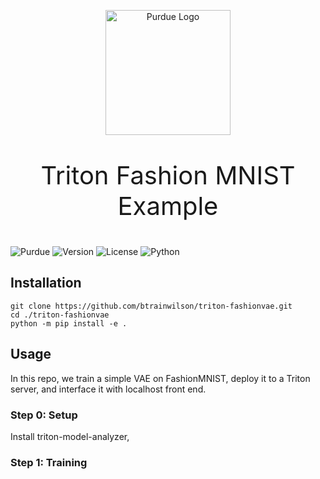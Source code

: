 <p align=center>
<picture><img src="https://upload.wikimedia.org/wikipedia/commons/thumb/3/35/Purdue_Boilermakers_logo.svg/1200px-Purdue_Boilermakers_logo.svg.png" alt="Purdue Logo" width=200></picture>
</p>
<p style="font-size:40px;" align=center>
Triton Fashion MNIST Example 
</p>

![Purdue](https://img.shields.io/badge/Purdue-University-cfb991?style=for-the-badge) 
![Version](https://img.shields.io/static/v1?label=Version&message=0.0.1&color=cfb991&style=for-the-badge)
![License](https://img.shields.io/static/v1?label=License&message=MIT&color=cfb991&style=for-the-badge)
![Python](https://img.shields.io/badge/-Python-cfb991?logo=python&logoColor=white&style=for-the-badge)




## Installation

    git clone https://github.com/btrainwilson/triton-fashionvae.git
    cd ./triton-fashionvae
    python -m pip install -e .

## Usage

In this repo, we train a simple VAE on FashionMNIST, deploy it to a Triton server, and interface it with localhost front end. 

### Step 0: Setup
Install triton-model-analyzer, 

### Step 1: Training 


